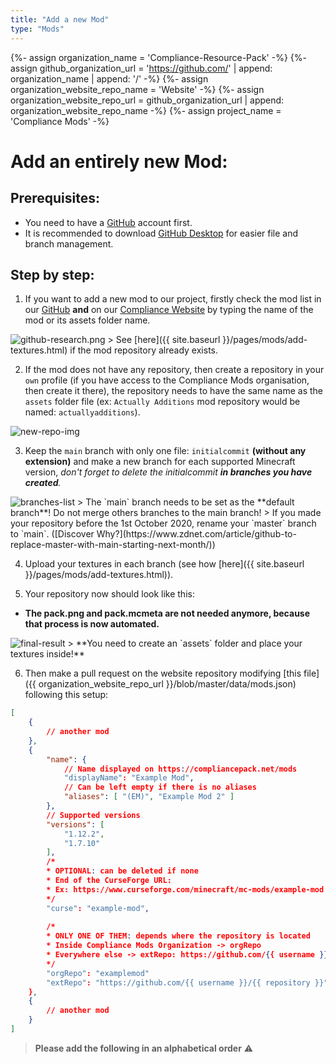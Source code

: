 ```yaml
---
title: "Add a new Mod"
type: "Mods"
---
```

{%- assign organization_name = 'Compliance-Resource-Pack' -%}
{%- assign github_organization_url = 'https://github.com/' | append: organization_name | append: '/' -%}
{%- assign organization_website_repo_name = 'Website' -%}
{%- assign organization_website_repo_url = github_organization_url | append: organization_website_repo_name -%}
{%- assign project_name = 'Compliance Mods' -%}

# Add an entirely **new** Mod:

## Prerequisites:

- You need to have a [GitHub](https://github.com/) account first.  
- It is recommended to download [GitHub Desktop](https://desktop.github.com/) for easier file and branch management.

## Step by step: 

1.  If you want to add a new mod to our project, firstly check the mod list in our [GitHub](https://github.com/Compliance-Mods) **and** on our [Compliance Website](https://compliancepack.net/mods) by typing the name of the mod or its assets folder name.
<img src="{{ site.baseurl }}/images/pages/mods/add-new-mod/github-research.png" alt="github-research.png" class="center">
> See [here]({{ site.baseurl }}/pages/mods/add-textures.html) if the mod repository already exists.

2.  If the mod does not have any repository, then create a repository in your `own` profile (if you have access to the Compliance Mods organisation, then create it there), the repository needs to have the same name as the `assets` folder file (ex: `Actually Additions` mod repository would be named: `actuallyadditions`).
<img src="{{ site.baseurl }}/images/pages/mods/add-new-mod/new-repo-img.png" alt="new-repo-img" class="center">

3.  Keep the `main` branch with only one file: `initialcommit` **(without any extension)** and make a new branch for each supported Minecraft version, _don't forget to delete the initialcommit **in branches you have created**._  
<img src="{{ site.baseurl }}/images/pages/mods/add-new-mod/branches-list.png" alt="branches-list" class="center">
> The `main` branch needs to be set as the **default branch**! Do not merge others branches to the main branch!  
> If you made your repository before the 1st October 2020, rename your `master` branch to `main`. ([Discover Why?](https://www.zdnet.com/article/github-to-replace-master-with-main-starting-next-month/))  

4.  Upload your textures in each branch (see how [here]({{ site.baseurl }}/pages/mods/add-textures.html)).

5.  Your repository now should look like this:
- **The pack.png and pack.mcmeta are not needed anymore, because that process is now automated.**
<img src="{{ site.baseurl }}/images/pages/mods/add-new-mod/final-result.png" alt="final-result" class="center">  
> **You need to create an `assets` folder and place your textures inside!**

6.  Then make a pull request on the website repository modifying [this file]({{ organization_website_repo_url }}/blob/master/data/mods.json) following this setup:
```json
[
	{
		// another mod
	},
	{
		"name": {
			// Name displayed on https://compliancepack.net/mods
			"displayName": "Example Mod",
			// Can be left empty if there is no aliases
			"aliases": [ "(EM)", "Example Mod 2" ]
		},
		// Supported versions
		"versions": [
			"1.12.2",
			"1.7.10"
		],
		/*
		* OPTIONAL: can be deleted if none
		* End of the CurseForge URL: 
		* Ex: https://www.curseforge.com/minecraft/mc-mods/example-mod -> example-mod
		*/
		"curse": "example-mod",
		
		/*
		* ONLY ONE OF THEM: depends where the repository is located
		* Inside Compliance Mods Organization -> orgRepo
		* Everywhere else -> extRepo: https://github.com/{{ username }}/{{ repository }}
		*/
		"orgRepo": "examplemod"
		"extRepo": "https://github.com/{{ username }}/{{ repository }}"
	},
	{
		// another mod
	}
]
```
> **Please add the following in an alphabetical order** ⚠️  